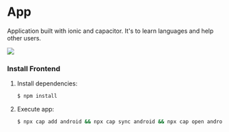# App
Application built with ionic and capacitor. It's to learn languages and help other users.

<image src="https://github.com/jesusmonda/TFG/blob/master/app.gif?raw=true">

### Install Frontend

1. Install dependencies:

    ```sh
    $ npm install
    ```

2. Execute app:

    ```sh
    $ npx cap add android && npx cap sync android && npx cap open android
    ```
